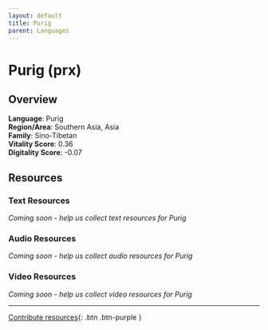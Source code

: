 ```yaml
---
layout: default
title: Purig
parent: Languages
---
```


# Purig (prx)

## Overview

**Language**: Purig  
**Region/Area**: Southern Asia, Asia  
**Family**: Sino-Tibetan  
**Vitality Score**: 0.36  
**Digitality Score**: -0.07  

## Resources

### Text Resources
*Coming soon - help us collect text resources for Purig*

### Audio Resources
*Coming soon - help us collect audio resources for Purig*

### Video Resources
*Coming soon - help us collect video resources for Purig*

---

[Contribute resources](https://fairtrain.github.io/){: .btn .btn-purple }
